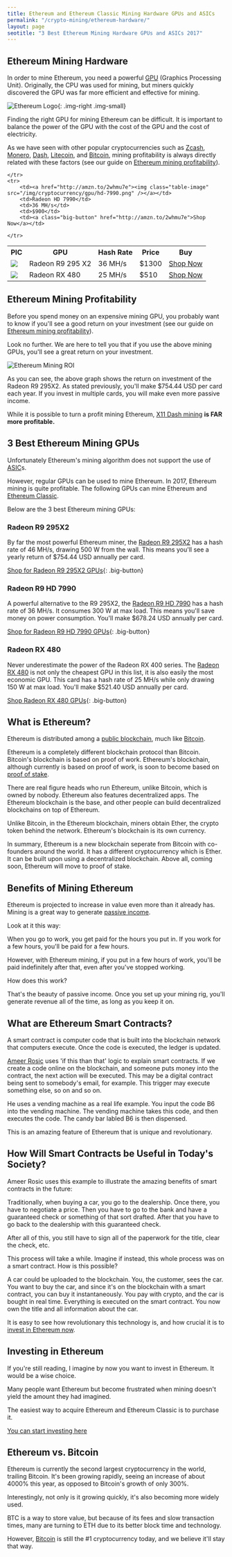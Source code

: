 ```yaml
---
title: Ethereum and Ethereum Classic Mining Hardware GPUs and ASICs 
permalink: "/crypto-mining/ethereum-hardware/"
layout: page
seotitle: "3 Best Ethereum Mining Hardware GPUs and ASICs 2017" 
---
```


## Ethereum Mining Hardware 

In order to mine Ethereum, you need a powerful [GPU](https://en.wikipedia.org/wiki/Graphics_processing_unit) (Graphics Processing Unit). Originally, the CPU was used for mining, but miners quickly discovered the GPU was far more efficient and effective for mining. 

![Ethereum Logo](/img/cryptocurrency/ethereum-logo.png){: .img-right .img-small}

Finding the right GPU for mining Ethereum can be difficult. It is important to balance the power of the GPU with the cost of the GPU and the cost of electricity. 

As we have seen with other popular cryptocurrencies such as [Zcash](/crypto-mining/zcash-hardware/), [Monero](/crypto-mining/monero-hardware/), [Dash](/crypto-mining/dash-hardware/), [Litecoin](/crypto-mining/litecoin-hardware/), and [Bitcoin](/crypto-mining/bitcoin-hardware), mining profitability is always directly related with these factors (see our guide on [Ethereum mining profitability](/crypto-mining/ethereum-mining-profitability/)). 

<table class="basic-table" align="center">
	<tr>
		<th>PIC</th>
		<th>GPU</th>
		<th>Hash Rate</th>
		<th>Price</th>
		<th>Buy</th>
	</tr>
	<tr>
		<td><a href="http://amzn.to/2iGNUyh"><img class="table-image" src="/img/cryptocurrency/gpu/r9-295-x2.png" /></a></td>
		<td>Radeon R9 295 X2</td>
		<td>36 MH/s</td>
		<td>$1300</td>
		<td><a class="big-button" href="http://amzn.to/2iGNUyh">Shop Now</a></td>
	</tr>
	<tr>
		<td><a href="http://amzn.to/2wRMfMC"><img class="table-image" src="/img/cryptocurrency/gpu/rx-480-8gb.png" /></a></td>
		<td>Radeon RX 480</td>
		<td>25 MH/s</td>
		<td>$510</td>
		<td><a class="big-button" href="http://amzn.to/2wRMfMC">Shop Now</a></td>
		
	</tr>
	<tr>
		<td><a href="http://amzn.to/2whmu7e"><img class="table-image" src="/img/cryptocurrency/gpu/hd-7990.png" /></a></td>
		<td>Radeon HD 7990</td>
		<td>36 MH/s</td>
		<td>$900</td>
		<td><a class="big-button" href="http://amzn.to/2whmu7e">Shop Now</a></td>
		
	</tr>
	
</table> 

## Ethereum Mining Profitability 

Before you spend money on an expensive mining GPU, you probably want to know if you'll see a good return on your investment (see our guide on [Ethereum mining profitability](/crypto-mining/ethereum-mining-profitability/)).

Look no further. We are here to tell you that if you use the above mining GPUs, you'll see a great return on your investment. 

![Ethereum Mining ROI](/img/cryptocurrency/ethereum-profit.png "Ethereum Mining ROI")

As you can see, the above graph shows the return on investment of the Radeon R9 295X2. As stated previously, you'll make $754.44 USD per card each year. If you invest in multiple cards, you will make even more passive income.

While it is possible to turn a profit mining Ethereum, [X11 Dash mining](/crypto-mining/dash-hardware/) **is FAR more profitable.**

## 3 Best Ethereum Mining GPUs

Unfortunately Ethereum's mining algorithm does not support the use of [ASIC](http://www.sigenics.com/blog/what-is-an-asic)s. 

However, regular GPUs can be used to mine Ethereum. In 2017, Ethereum mining is quite profitable. The following GPUs can mine Ethereum and [Ethereum Classic](https://blockgeeks.com/guides/what-is-ethereum-classic/).

Below are the 3 best Ethereum mining GPUs:

### Radeon R9 295X2

By far the most powerful Ethereum miner, the [Radeon R9 295X2](http://amzn.to/2iGNUyh) has a hash rate of 46 MH/s, drawing 500 W from the wall. This means you'll see a yearly return of $754.44 USD annually per card.

[Shop for Radeon R9 295X2 GPUs](http://amzn.to/2iGNUyh){: .big-button}

### Radeon R9 HD 7990 

A powerful alternative to the R9 295X2, the [Radeon R9 HD 7990](http://amzn.to/2whmu7e) has a hash rate of 36 MH/s. It consumes 300 W at max load. This means you'll save money on power consumption. You'll make $678.24 USD annually per card. 

[Shop for Radeon R9 HD 7990 GPUs](http://amzn.to/2whmu7e){: .big-button}

### Radeon RX 480 

Never underestimate the power of the Radeon RX 400 series. The [Radeon RX 480](http://amzn.to/2wRMfMC) is not only the cheapest GPU in this list, it is also easily the most economic GPU. This card has a hash rate of 25 MH/s while only drawing 150 W at max load. You'll make $521.40 USD annually per card.

[Shop Radeon RX 480 GPUs](http://amzn.to/2wRMfMC){: .big-button}

## What is Ethereum? 

Ethereum is distributed among a [public blockchain](https://distributed.com/news/what-is-the-blockchain/), much like [Bitcoin](/crypto-mining/bitcoin-hardware/). 

Ethereum is a completely different blockchain protocol than Bitcoin. Bitcoin's blockchain is based on proof of work. Ethereum's blockchain, although currently is based on proof of work, is soon to become based on [proof of stake](http://www.investopedia.com/news/ethereum-adopt-proofofstake/).

There are real figure heads who run Ethereum, unlike Bitcoin, which is owned by nobody. Ethereum also features decentralized apps. The Ethereum blockchain is the base, and other people can build decentralized blockchains on top of Ethereum. 

Unlike Bitcoin, in the Ethereum blockchain, miners obtain Ether, the crypto token behind the network.  Ethereum's blockchain is its own currency. 

In summary, Ethereum is a new blockchain seperate from Bitcoin with co-founders around the world. It has a different cryptocurrency which is Ether. It can be built upon using a decentralized blockchain. Above all, coming soon, Ethereum will move to proof of stake. 

## Benefits of Mining Ethereum

Ethereum is projected to increase in value even more than it already has. Mining is a great way to generate [passive income](http://www.investopedia.com/terms/p/passiveincome.asp). 

Look at it this way: 

When you go to work, you get paid for the hours you put in. If you work for a few hours, you'll be paid for a few hours. 

However, with Ethereum mining, if you put in a few hours of work, you'll be paid indefinitely after that, even after you've stopped working. 

How does this work? 

That's the beauty of passive income. Once you set up your mining rig, you'll generate revenue all of the time, as long as you keep it on. 

## What are Ethereum Smart Contracts? 

A smart contract is computer code that is built into the blockchain network that computers execute. Once the code is executed, the ledger is updated. 

[Ameer Rosic](https://www.youtube.com/channel/UCaPSoa3hoxgouMd8YdlUwXQ) uses 'if this than that' logic to explain smart contracts. If we create a code online on the blockchain, and someone puts money into the contract, the next action will be executed. This may be a digital contract being sent to somebody's email, for example. This trigger may execute something else, so on and so on.  

He uses a vending machine as a real life example. You input the code B6 into the vending machine. The vending machine takes this code, and then executes the code. The candy bar labled B6 is then dispensed. 

This is an amazing feature of Ethereum that is unique and revolutionary. 

## How Will Smart Contracts be Useful in Today's Society? 

Ameer Rosic uses this example to illustrate the amazing benefits of smart contracts in the future: 

Traditionally, when buying a car, you go to the dealership. Once there, you have to negotiate a price. Then you have to go to the bank and have a guaranteed check or something of that sort drafted. After that you have to go back to the dealership with this guaranteed check. 

After all of this, you still have to sign all of the paperwork for the title, clear the check, etc. 

This process will take a while. Imagine if instead, this whole process was on a smart contract. How is this possible?  

A car could be uploaded to the blockchain. You, the customer, sees the car. You want to buy the car, and since it's on the blockchain with a smart contract, you can buy it instantaneously. You pay with crypto, and the car is bought in real time. Everything is executed on the smart contract. You now own the title and all information about the car. 

It is easy to see how revolutionary this technology is, and how crucial it is to [invest in Ethereum now](https://www.youtube.com/channel/UCaPSoa3hoxgouMd8YdlUwXQ).

## Investing in Ethereum 

If you're still reading, I imagine by now you want to invest in Ethereum. It would be a wise choice. 

Many people want Ethereum but become frustrated when mining doesn't yield the amount they had imagined. 

The easiest way to acquire Ethereum and Ethereum Classic is to purchase it. 

[You can start investing here](https://www.youtube.com/channel/UCaPSoa3hoxgouMd8YdlUwXQ)

## Ethereum vs. Bitcoin 

Ethereum is currently the second largest cryptocurrency in the world, trailing Bitcoin. It's been growing rapidly, seeing an increase of about 4000% this year, as opposed to Bitcoin's growth of only 300%. 

Interestingly, not only is it growing quickly, it's also becoming more widely used. 

BTC is a way to store value, but because of its fees and slow transaction times, many are turning to ETH due to its better block time and technology. 

However, [Bitcoin](/crypto-mining/bitcoin-hardware/) is still the #1 cryptocurrency today, and we believe it'll stay that way. 